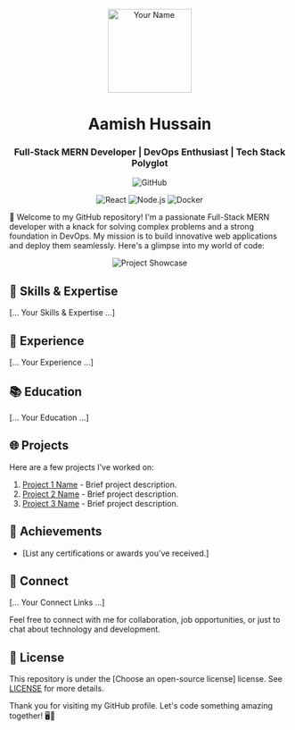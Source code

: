 <!-- Header -->
<p align="center">
  <img src="your-profile-image.jpg" alt="Your Name" width="150" />
</p>

<h1 align="center">Aamish Hussain</h1>

<h3 align="center">Full-Stack MERN Developer | DevOps Enthusiast | Tech Stack Polyglot</h3>

<!-- GitHub Stats Badge -->
<p align="center">
  <img src="https://img.shields.io/badge/GitHub-YourUsername-brightgreen?style=for-the-badge" alt="GitHub" />
</p>

<!-- Animated Tech Stack Badges -->
<p align="center">
  <img src="https://img.shields.io/badge/Frontend-React-61DAFB?style=for-the-badge&logo=react" alt="React" />
  <img src="https://img.shields.io/badge/Backend-Node.js-339933?style=for-the-badge&logo=node.js" alt="Node.js" />
  <img src="https://img.shields.io/badge/DevOps-Docker-2496ED?style=for-the-badge&logo=docker" alt="Docker" />
</p>

👋 Welcome to my GitHub repository! I'm a passionate Full-Stack MERN developer with a knack for solving complex problems and a strong foundation in DevOps. My mission is to build innovative web applications and deploy them seamlessly. Here's a glimpse into my world of code:

<!-- GIF Showcase -->
<p align="center">
  <img src="project-showcase.gif" alt="Project Showcase" />
</p>

## 🚀 Skills & Expertise

[... Your Skills & Expertise ...]

## 💼 Experience

[... Your Experience ...]

## 📚 Education

[... Your Education ...]

## 🌐 Projects

Here are a few projects I've worked on:

1. [Project 1 Name](link-to-project-1) - Brief project description.
2. [Project 2 Name](link-to-project-2) - Brief project description.
3. [Project 3 Name](link-to-project-3) - Brief project description.

## 🌟 Achievements

- [List any certifications or awards you've received.]

## 🔗 Connect

[... Your Connect Links ...]

Feel free to connect with me for collaboration, job opportunities, or just to chat about technology and development.

## 📄 License

This repository is under the [Choose an open-source license] license. See [LICENSE](LICENSE) for more details.

Thank you for visiting my GitHub profile. Let's code something amazing together! 🖥️🚀
